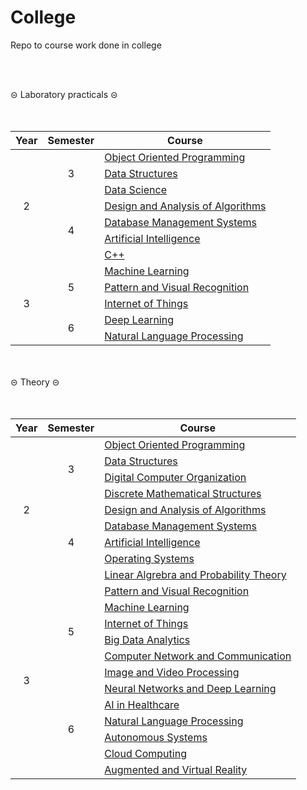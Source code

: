 # College
Repo to course work done in college

<br></br>
  <summary>⊝ Laboratory practicals ⊝</summary>
  <br></br>
  <table>
  <thead>
    <tr>
      <th>Year</th>
      <th>Semester</th>
      <th>Course</th>
    </tr>
  </thead>
  <tbody>
    <tr>
      <td rowspan="7" align="center">2</td>
      <td rowspan="3" align="center">3</td>
      <td><a href="Year 2/Semester 3/OOP/README.md">Object Oriented Programming</a></td>
    </tr>
    <tr>
      <td><a href="Year 2/Semester 3/Data Structures/README.md">Data Structures</a></td>
    </tr>
      <tr>
      <td><a href="Year 2/Semester 3/DS/">Data Science</a></td>
    </tr>
    <tr>
      <td rowspan="4" align="center">4</td>
      <td><a href="Year 2/Semester 4/DAA/README.md">Design and Analysis of Algorithms</a></td>
    </tr>
    <tr>
      <td><a href="Year 2/Semester 4/DBMS/">Database Management Systems</a></td>
    </tr>
    <tr>
      <td><a href="Year 2/Semester 4/AI/README.md">Artificial Intelligence</a></td>
    </tr>
      <tr>
      <td><a href="Year 2/Semester 4/CPP/README.md">C++</a></td>
    </tr>
    <tr>
      <td rowspan="5" align="center">3</td>
      <td rowspan="3" align="center">5</td>
        <td><a href="Year 3/Semester 5/ML/README.md">Machine Learning</a></td>
    </tr>
    <tr>
        <td><a href="Year 3/Semester 5/PVR/README.md">Pattern and Visual Recognition</a></td>
    </tr>
    <tr>
        <td><a href="Year 3/Semester 5/IOT/README.md">Internet of Things</a></td>
    </tr>
    <td rowspan="2" align="center">6</td>
        <td><a href="Year 3/Semester 6/DL/README.md">Deep Learning</a></td>
    </tr>
    <tr>
        <td><a href="Year 3/Semester 6/NLP/README.md">Natural Language Processing</a></td>
    </tr>
    







</tbody>
</table>
<br></br>

  <summary>⊝ Theory ⊝</summary>
  <br></br>
  <table>
  <thead>
    <tr>
      <th>Year</th>
      <th>Semester</th>
      <th>Course</th>
    </tr>
  </thead>
  <tbody>
    <tr>
      <td rowspan="9" align="center">2</td>
      <td rowspan="4" align="center">3</td>
      <td><a href="https://drive.google.com/drive/folders/1WMD4NjG7wU18EaBmNAga5ogMesNArVje?usp=share_link">Object Oriented Programming</a></td>
    </tr>
    <tr>
      <td><a href="https://drive.google.com/drive/folders/1E67iobJV-q56_XHE8iM-KDttQw9KllsM?usp=share_link">Data Structures</a></td>
    </tr>
    <tr>
      <td><a href="https://drive.google.com/drive/folders/1aFOUaPXoa2rpw7IX_RnljsPrBC_iX7gH?usp=share_link">Digital Computer Organization</a></td>
    </tr>
    <tr>
      <td><a href="https://drive.google.com/drive/folders/1aES26g25hRoV9Zs7M8uqI48GfVvY7HO5?usp=share_link">Discrete Mathematical Structures</a></td>
    </tr>
    <tr>
      <td rowspan="5" align="center">4</td>
      <td><a href="https://drive.google.com/drive/folders/1we6ceBVfoWCspvH4TAFQK4MGa33pKOss?usp=share_link">Design and Analysis of Algorithms</a></td>
    </tr>
    <tr>
      <td><a href="https://drive.google.com/drive/folders/1we6ceBVfoWCspvH4TAFQK4MGa33pKOss?usp=share_link">Database Management Systems</a></td>
    </tr>
    <tr>
      <td><a href="https://drive.google.com/drive/folders/1JklrR33zfOlERCY48gj8KIZ7byx0xwXe?usp=share_link">Artificial Intelligence</a></td>
    </tr>
    <tr>
      <td><a href="https://drive.google.com/drive/folders/1U4Jb-z5F7P8oUYdIGZ3QsztdXg5UxWHu?usp=share_link">Operating Systems</a></td>
    </tr>
    <tr>
      <td><a href="https://drive.google.com/drive/folders/1OBzpVXvoi-oCRuWs3lg1K7FtTAnXUFmP?usp=share_link">Linear Algrebra and Probability Theory</a></td>
    </tr>
    <tr>
      <td rowspan="12" align="center">3</td>
      <td rowspan="6" align="center">5</td>
      <td><a href="https://drive.google.com/drive/folders/1dAhgbrLXe1PlmQdO-x45aEsn3-7JlPfF?usp=share_link">Pattern and Visual Recognition</a></td>
    </tr>
    <tr>
        <td><a href="https://drive.google.com/drive/folders/197v6Z3vzmrcA0lHnupGpFODPdgXFmi8S?usp=share_link">Machine Learning</a></td>
    </tr>
    <tr>
        <td><a href="https://drive.google.com/drive/folders/1OZfW6HEaBZa3k2hlGYw1l2QXLFpSqK6T?usp=share_link">Internet of Things</a></td>
    </tr>
        <tr>
        <td><a href="https://drive.google.com/drive/folders/1XSLrop5ElVNG0iBQ_9Ejo-W-kGgXiX0b?usp=share_link">Big Data Analytics</a></td>
    </tr>
        <tr>
        <td><a href="https://drive.google.com/drive/folders/1z-dn7Ag0tCM0NxhXBZJHwE7lOzkz0AWr?usp=share_link">Computer Network and Communication</a></td>
    </tr>
        <tr>
        <td><a href="https://drive.google.com/drive/folders/1SIMrmzh_Kfv2YHV56hzNDYBGdnHLCu1o?usp=share_link">Image and Video Processing</a></td>
    </tr>
    <td rowspan="6" align="center">6</td>
      <td><a href="https://drive.google.com/drive/folders/1jqsTLZCXeYYqbZCVxIpwrWWKwGWPWo7V?usp=share_link">Neural Networks and Deep Learning</a></td>
    </tr>
    <tr>
        <td><a href="https://drive.google.com/drive/folders/19yGXxdNBrW2kMoqlhPtuKq2WicY-zAMf?usp=share_link">AI in Healthcare</a></td>
    </tr>
    </tr>
        <tr>
        <td><a href="https://drive.google.com/drive/folders/1D8gV0fTeZ6_LGSjjr6YI0jyl6R4DpeHn?usp=share_link">Natural Language Processing</a></td>
    </tr>
    <tr>
        <td><a href="https://drive.google.com/drive/folders/1_d9DM2qsd-6fqz6uoJLbMm_ON-XTqHZ8?usp=sharing">Autonomous Systems</a></td>
    </tr>
        <tr>
        <td><a href="https://drive.google.com/drive/folders/135Eg0Yk_7UTPDA2p5gPuPTrSkWwo9P9p?usp=share_link">Cloud Computing</a></td>
    </tr>
        <tr>
        <td><a href="https://drive.google.com/drive/folders/1SXo9HmwfgnpCdfU3jpR6Kr4TsUdin-Vj?usp=share_link">Augmented and Virtual Reality</a></td>
    







</tbody>
</table>
